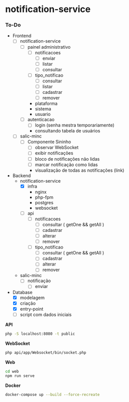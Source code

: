 # notification-service


### To-Do
- Frontend
    - [ ] notification-service
        - [ ] painel administrativo
            - [ ] notificacoes
                - [ ] enviar
                - [ ] listar
                - [ ] consultar
            - [ ] tipo_notificao
                - [ ] consultar
                - [ ] listar 
                - [ ] cadastrar
                - [ ] remover
            * plataforma
            * sistema
            * usuario
        - [ ] autenticacao
            - [ ] login (senha mestra temporariamente)
            * consultando tabela de usuários
    - [ ] salic-minc
        - [ ] Componente Sininho
            - [ ] observar WebSocket
            - [ ] exibir notificações
            - [ ] bloco de notificações não lidas
            - [ ] marcar notificação como lidas
            * visualização de todas as notificações (link)
- Backend
    - notification-service
        - [x] infra
            * nginx
            * php-fpm
            * postgres
            * websocket
        - [ ] api
            - [ ] notificacoes
                - [ ] consultar ( getOne && getAll )
                - [ ] cadastrar
                - [ ] alterar
                - [ ] remover
            - [ ] tipo_notificao
                - [ ] consultar ( getOne && getAll )
                - [ ] cadastrar
                - [ ] alterar
                - [ ] remover
    - salic-minc
        - [ ] notificação
            - [ ] enviar
- Database
    - [x] modelagem
    - [x] criação
    - [x] entry-point
    - [ ] script com dados iniciais

**API**
```sh
php -S localhost:8080 -t public
```

**WebSocket**
```sh
php api/app/Websocket/bin/socket.php
```

**Web**
```sh
cd web
npm run serve
```

**Docker**
```sh
docker-compose up --build --force-recreate
```